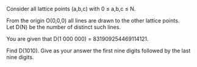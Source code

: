   <p>  Consider all lattice points (a,b,c) with 0 &le; a,b,c &le; N.  </p>  <p>  From the origin O(0,0,0) all lines are drawn to the other lattice points.<br />  Let D(N) be the number of distinct such lines.  </p>  <p>  You are given that D(1 000 000) = 831909254469114121.  </p><p>  Find D(1010). Give as your answer the first nine digits followed by the last nine digits.  </p>        
